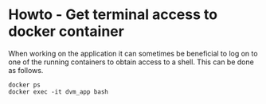 # Howto - Get terminal access to docker container

When working on the application it can sometimes be beneficial to
log on to one of the running containers to obtain access to a shell.
This can be done as follows.
```
docker ps
docker exec -it dvm_app bash
```
